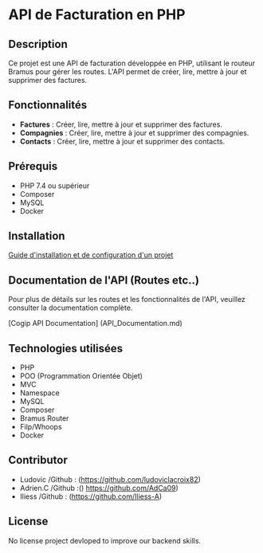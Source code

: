 # API de Facturation en PHP

## Description
Ce projet est une API de facturation développée en PHP, utilisant le routeur Bramus pour gérer les routes. L'API permet de créer, lire, mettre à jour et supprimer des factures.

## Fonctionnalités
- **Factures** : Créer, lire, mettre à jour et supprimer des factures.
- **Compagnies** : Créer, lire, mettre à jour et supprimer des compagnies.
- **Contacts** : Créer, lire, mettre à jour et supprimer des contacts.

## Prérequis
- PHP 7.4 ou supérieur
- Composer
- MySQL
- Docker

## Installation

[Guide d'installation et de configuration d'un projet](Project_installation.md)


## Documentation de l'API (Routes etc..)
Pour plus de détails sur les routes et les fonctionnalités de l'API, veuillez consulter la documentation complète.

[Cogip API Documentation] (API_Documentation.md)


## Technologies utilisées
- PHP
- POO (Programmation Orientée Objet)
- MVC 
- Namespace
- MySQL
- Composer
- Bramus Router
- Filp/Whoops
- Docker

## Contributor
- Ludovic /Github : (https://github.com/ludoviclacroix82)
- Adrien.C /Github :() https://github.com/AdCa09)
- Iliess /Github : (https://github.com/Iliess-A)

## License
No license project devloped to improve our backend skills.



